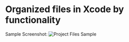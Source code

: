 # Organized files in Xcode by functionality
Sample Screenshot:
![Project Files Sample](https://github.com/anasamanp/iOS-Best-Practices-Coding-Style/blob/master/ProjectFolder.png)
